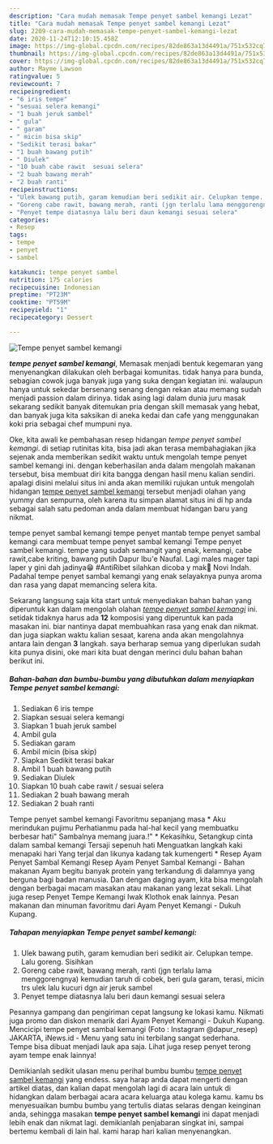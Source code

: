 ```yaml
---
description: "Cara mudah memasak Tempe penyet sambel kemangi Lezat"
title: "Cara mudah memasak Tempe penyet sambel kemangi Lezat"
slug: 2209-cara-mudah-memasak-tempe-penyet-sambel-kemangi-lezat
date: 2020-11-24T12:10:15.458Z
image: https://img-global.cpcdn.com/recipes/82de863a13d4491a/751x532cq70/tempe-penyet-sambel-kemangi-foto-resep-utama.jpg
thumbnail: https://img-global.cpcdn.com/recipes/82de863a13d4491a/751x532cq70/tempe-penyet-sambel-kemangi-foto-resep-utama.jpg
cover: https://img-global.cpcdn.com/recipes/82de863a13d4491a/751x532cq70/tempe-penyet-sambel-kemangi-foto-resep-utama.jpg
author: Mayme Lawson
ratingvalue: 5
reviewcount: 7
recipeingredient:
- "6 iris tempe"
- "sesuai selera kemangi"
- "1 buah jeruk sambel"
- " gula"
- " garam"
- " micin bisa skip"
- "Sedikit terasi bakar"
- "1 buah bawang putih"
- " Diulek"
- "10 buah cabe rawit  sesuai selera"
- "2 buah bawang merah"
- "2 buah ranti"
recipeinstructions:
- "Ulek bawang putih, garam kemudian beri sedikit air. Celupkan tempe. Lalu goreng. Sisihkan"
- "Goreng cabe rawit, bawang merah, ranti (jgn terlalu lama menggorengnya) kemudian taruh di cobek, beri gula garam, terasi, micin trs ulek lalu kucuri dgn air jeruk sambel"
- "Penyet tempe diatasnya lalu beri daun kemangi sesuai selera"
categories:
- Resep
tags:
- tempe
- penyet
- sambel

katakunci: tempe penyet sambel 
nutrition: 175 calories
recipecuisine: Indonesian
preptime: "PT23M"
cooktime: "PT59M"
recipeyield: "1"
recipecategory: Dessert

---
```



![Tempe penyet sambel kemangi](https://img-global.cpcdn.com/recipes/82de863a13d4491a/751x532cq70/tempe-penyet-sambel-kemangi-foto-resep-utama.jpg)

<b><i>tempe penyet sambel kemangi</i></b>, Memasak menjadi bentuk kegemaran yang menyenangkan dilakukan oleh berbagai komunitas. tidak hanya para bunda, sebagian cowok juga banyak juga yang suka dengan kegiatan ini. walaupun hanya untuk sekedar bersenang senang dengan rekan atau memang sudah menjadi passion dalam dirinya. tidak asing lagi dalam dunia juru masak sekarang sedikit banyak ditemukan pria dengan skill memasak yang hebat, dan banyak juga kita saksikan di aneka kedai dan cafe yang menggunakan koki pria sebagai chef mumpuni nya.

Oke, kita awali ke pembahasan resep hidangan <i>tempe penyet sambel kemangi</i>. di setiap rutinitas kita, bisa jadi akan terasa membahagiakan jika sejenak anda memberikan sedikit waktu untuk mengolah tempe penyet sambel kemangi ini. dengan keberhasilan anda dalam mengolah makanan tersebut, bisa membuat diri kita bangga dengan hasil menu kalian sendiri. apalagi disini melalui situs ini anda akan memiliki rujukan untuk mengolah hidangan <u>tempe penyet sambel kemangi</u> tersebut menjadi olahan yang yummy dan sempurna, oleh karena itu simpan alamat situs ini di hp anda sebagai salah satu pedoman anda dalam membuat hidangan baru yang nikmat.

tempe penyet sambal kemangi tempe penyet mantab tempe penyet sambal kemangi cara membuat tempe penyet sambal kemangi Tempe penyet sambel kemangi. tempe yang sudah semangit yang enak, kemangi, cabe rawit,cabe kriting, bawang putih Dapur Ibu&#39;e Naufal. Lagi males mager tapi laper y gini dah jadinya😁 #AntiRibet silahkan dicoba y mak🤗 Novi Indah. Padahal tempe penyet sambal kemangi yang enak selayaknya punya aroma dan rasa yang dapat memancing selera kita.


Sekarang langsung saja kita start untuk menyediakan bahan bahan yang diperuntuk kan dalam mengolah olahan <u><i>tempe penyet sambel kemangi</i></u> ini. setidak tidaknya harus ada <b>12</b> komposisi yang diperuntuk kan pada masakan ini. biar nantinya dapat membuahkan rasa yang enak dan nikmat. dan juga siapkan waktu kalian sesaat, karena anda akan mengolahnya antara lain dengan <b>3</b> langkah. saya berharap semua yang diperlukan sudah kita punya disini, oke mari kita buat dengan merinci dulu bahan bahan berikut ini.

<!--inarticleads1-->

##### Bahan-bahan dan bumbu-bumbu yang dibutuhkan dalam menyiapkan Tempe penyet sambel kemangi:

1. Sediakan 6 iris tempe
1. Siapkan sesuai selera kemangi
1. Siapkan 1 buah jeruk sambel
1. Ambil  gula
1. Sediakan  garam
1. Ambil  micin (bisa skip)
1. Siapkan Sedikit terasi bakar
1. Ambil 1 buah bawang putih
1. Sediakan  Diulek
1. Siapkan 10 buah cabe rawit / sesuai selera
1. Sediakan 2 buah bawang merah
1. Sediakan 2 buah ranti


Tempe penyet sambel kemangi Favoritmu sepanjang masa * Aku merindukan pujimu Perhatianmu pada hal-hal kecil yang membuatku berbesar hati&#34; Sambalnya memang juara.!&#34; * Kekasihku, Setangkup cinta dalam sambal kemangi Tersaji sepenuh hati Menguatkan langkah kaki menapaki hari Yang terjal dan likunya kadang tak kumengerti * Resep Ayam Penyet Sambal Kemangi Resep Ayam Penyet Sambal Kemangi - Bahan makanan Ayam begitu banyak protein yang terkandung di dalamnya yang berguna bagi badan manusia. Dan dengan daging ayam, kita bisa mengolah dengan berbagai macam masakan atau makanan yang lezat sekali. Lihat juga resep Penyet Tempe Kemangi Iwak Klothok enak lainnya. Pesan makanan dan minuman favoritmu dari Ayam Penyet Kemangi - Dukuh Kupang. 

<!--inarticleads2-->

##### Tahapan menyiapkan Tempe penyet sambel kemangi:

1. Ulek bawang putih, garam kemudian beri sedikit air. Celupkan tempe. Lalu goreng. Sisihkan
1. Goreng cabe rawit, bawang merah, ranti (jgn terlalu lama menggorengnya) kemudian taruh di cobek, beri gula garam, terasi, micin trs ulek lalu kucuri dgn air jeruk sambel
1. Penyet tempe diatasnya lalu beri daun kemangi sesuai selera


Pesannya gampang dan pengiriman cepat langsung ke lokasi kamu. Nikmati juga promo dan diskon menarik dari Ayam Penyet Kemangi - Dukuh Kupang. Mencicipi tempe penyet sambal kemangi (Foto : Instagram @dapur_resep⁣⁣) JAKARTA, iNews.id - Menu yang satu ini terbilang sangat sederhana. Tempe bisa dibuat menjadi lauk apa saja. Lihat juga resep penyet terong ayam tempe enak lainnya! 

Demikianlah sedikit ulasan menu perihal bumbu bumbu <u>tempe penyet sambel kemangi</u> yang endess. saya harap anda dapat mengerti dengan artikel diatas, dan kalian dapat mengolah lagi di acara lain untuk di hidangkan dalam berbagai acara acara keluarga atau kolega kamu. kamu bs menyesuaikan bumbu bumbu yang tertulis diatas selaras dengan keinginan anda, sehingga masakan <b>tempe penyet sambel kemangi</b> ini dapat menjadi lebih enak dan nikmat lagi. demikianlah penjabaran singkat ini, sampai bertemu kembali di lain hal. kami harap hari kalian menyenangkan.
